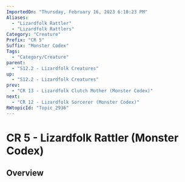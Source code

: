 ```yaml
---
ImportedOn: "Thursday, February 16, 2023 6:10:23 PM"
Aliases:
  - "Lizardfolk Rattler"
  - "Lizardfolk Rattlers"
Category: "Creature"
Prefix: "CR 5"
Suffix: "Monster Codex"
Tags:
  - "Category/Creature"
parent:
  - "S12.2 - Lizardfolk Creatures"
up:
  - "S12.2 - Lizardfolk Creatures"
prev:
  - "CR 13 - Lizardfolk Clutch Mother (Monster Codex)"
next:
  - "CR 12 - Lizardfolk Sorcerer (Monster Codex)"
RWtopicId: "Topic_2936"
---
```

# CR 5 - Lizardfolk Rattler (Monster Codex)
## Overview
